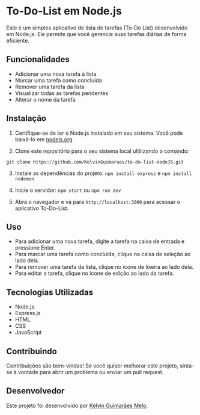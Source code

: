 # To-Do-List em Node.js

Este é um simples aplicativo de lista de tarefas (To-Do List) desenvolvido em Node.js. Ele permite que você gerencie suas tarefas diárias de forma eficiente.

## Funcionalidades

- Adicionar uma nova tarefa à lista
- Marcar uma tarefa como concluída
- Remover uma tarefa da lista
- Visualizar todas as tarefas pendentes
- Alterar o nome da tarefa

## Instalação

1. Certifique-se de ter o Node.js instalado em seu sistema. Você pode baixá-lo em [nodejs.org](https://nodejs.org/).

2. Clone este repositório para o seu sistema local ultilizando o comando: 

`git clone https://github.com/KelvinGuimaraes/to-do-list-nodeJS.git`

3. Instale as dependências do projeto: `npm install express` e `npm install nodemon`

4. Inicie o servidor: `npm start` ou `npm run dev`

5. Abra o navegador e vá para `http://localhost:3000` para acessar o aplicativo To-Do-List.

## Uso

- Para adicionar uma nova tarefa, digite a tarefa na caixa de entrada e pressione Enter.
- Para marcar uma tarefa como concluída, clique na caixa de seleção ao lado dela.
- Para remover uma tarefa da lista, clique no ícone de lixeira ao lado dela.
- Para editar a tarefa, clique no icone de edição ao lado da tarefa.

## Tecnologias Utilizadas

- Node.js
- Express.js
- HTML
- CSS
- JavaScript

## Contribuindo

Contribuições são bem-vindas! Se você quiser melhorar este projeto, sinta-se à vontade para abrir um problema ou enviar um pull request.

## Desenvolvedor

Este projeto foi desenvolvido por [Kelvin Guimarães Melo](https://github.com/KelvinGuimaraes).

